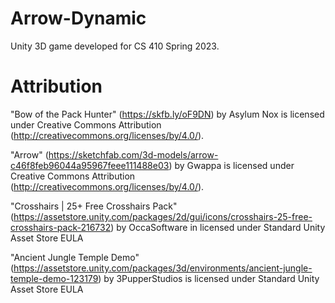 # Arrow-Dynamic

Unity 3D game developed for CS 410 Spring 2023.

# Attribution

"Bow of the Pack Hunter" (https://skfb.ly/oF9DN) by Asylum Nox is licensed under Creative Commons Attribution (http://creativecommons.org/licenses/by/4.0/).

"Arrow" (https://sketchfab.com/3d-models/arrow-c46f8feb96044a95967feee111488e03) by Gwappa is licensed under Creative Commons Attribution (http://creativecommons.org/licenses/by/4.0/).

"Crosshairs | 25+ Free Crosshairs Pack" (https://assetstore.unity.com/packages/2d/gui/icons/crosshairs-25-free-crosshairs-pack-216732) by OccaSoftware in licensed under Standard Unity Asset Store EULA

"Ancient Jungle Temple Demo" (https://assetstore.unity.com/packages/3d/environments/ancient-jungle-temple-demo-123179) by 3PupperStudios is licensed under Standard Unity Asset Store EULA
